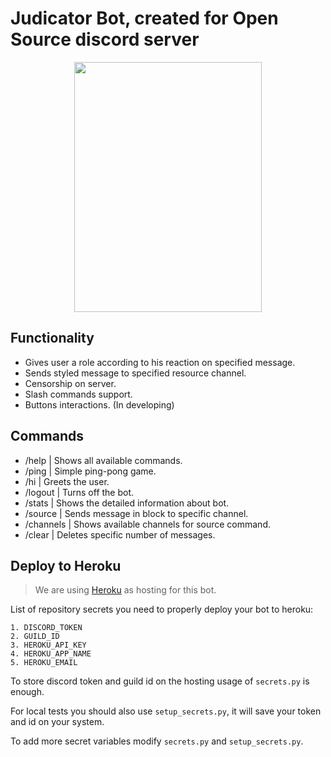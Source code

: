 # Judicator Bot, created for Open Source discord server
<p align="center"><img src="https://i.imgur.com/ySjnID2.jpg" width="300" height="400"></p>

## Functionality
 - Gives user a role according to his reaction on specified message.
 - Sends styled message to specified resource channel.
 - Censorship on server.
 - Slash commands support.
 - Buttons interactions. (In developing)

## Commands
 - /help | Shows all available commands.
 - /ping | Simple ping-pong game.
 - /hi | Greets the user.
 - /logout | Turns off the bot.
 - /stats | Shows the detailed information about bot.
 - /source | Sends message in block to specific channel.
 - /channels | Shows available channels for source command.
 - /clear | Deletes specific number of messages.

## Deploy to Heroku
 > We are using [Heroku](https://www.heroku.com) as hosting for this bot.

 List of repository secrets you need to properly deploy your bot to heroku:
 ```
 1. DISCORD_TOKEN
 2. GUILD_ID
 3. HEROKU_API_KEY
 4. HEROKU_APP_NAME
 5. HEROKU_EMAIL
 ```
 To store discord token and guild id on the hosting usage of `secrets.py` is enough.
 
 For local tests you should also use `setup_secrets.py`, it will save your token and id on your system.
 
 To add more secret variables modify `secrets.py` and `setup_secrets.py`. 
